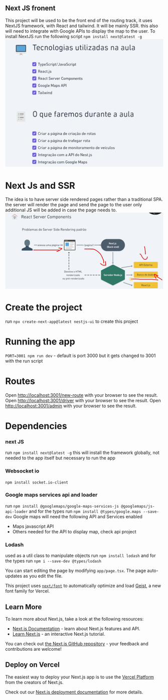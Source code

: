 ## Next JS fronent
This project will be used to be the front end of the routing track, it uses NextJS framework, with React and tailwind.
It will be mainly SSR.
this also will need to integrate with Google APIs to display the map to the user.
To install NextJS  run the following script `npm install next@latest -g`
![1-overview.png](../images/1-overview.png)

# Next Js and SSR
The idea is to have server side rendered pages rather than a traditional SPA. the server will render the page and send the page to the user
only additional JS will be added in case the page needs to.
![2-next-js-architecture.png](../images/2-next-js-architecture.png)


# Create the project 
run `npx create-next-app@latest nestjs-ui` to create this project

# Running the app
`PORT=3001 npm run dev` - default is port 3000 but it gets changed to 3001 with the run script

# Routes
Open [http://localhost:3001/new-route](http://localhost:3001/new-route) with your browser to see the result.
Open [http://localhost:3001/driver](http://localhost:3001/driver) with your browser to see the result.
Open [http://localhost:3001/admin](http://localhost:3001/admin) with your browser to see the result.


# Dependencies
### next JS
run `npm install next@latest -g` this will install the framework globally, not needed to the app itself but necessary to run the app

### Websocket io
`npm install socket.io-client`

### Google maps services api and loader
run `npm install @googlemaps/google-maps-services-js @googlemaps/js-api-loader`
and for the types run `npm install @types/google.maps --save-dev`
Google maps will need the following API and Services enabled
* Maps javascript API
* Others needed for the API to display map, check api project

### Lodash
used as a util class to manipulate objects
run `npm install lodash` and for the types run `npm i --save-dev @types/lodash`
























You can start editing the page by modifying `app/page.tsx`. The page auto-updates as you edit the file.

This project uses [`next/font`](https://nextjs.org/docs/app/building-your-application/optimizing/fonts) to automatically optimize and load [Geist](https://vercel.com/font), a new font family for Vercel.
























## Learn More

To learn more about Next.js, take a look at the following resources:

- [Next.js Documentation](https://nextjs.org/docs) - learn about Next.js features and API.
- [Learn Next.js](https://nextjs.org/learn) - an interactive Next.js tutorial.

You can check out [the Next.js GitHub repository](https://github.com/vercel/next.js) - your feedback and contributions are welcome!

## Deploy on Vercel

The easiest way to deploy your Next.js app is to use the [Vercel Platform](https://vercel.com/new?utm_medium=default-template&filter=next.js&utm_source=create-next-app&utm_campaign=create-next-app-readme) from the creators of Next.js.

Check out our [Next.js deployment documentation](https://nextjs.org/docs/app/building-your-application/deploying) for more details.
